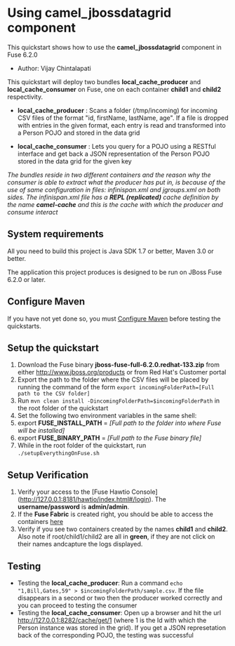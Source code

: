Using __camel_jbossdatagrid__ component
===========================================================
This quickstart shows how to use the __camel_jbossdatagrid__ component in Fuse 6.2.0
* Author: Vijay Chintalapati

This quickstart will deploy two bundles __local_cache_producer__ and __local_cache_consumer__ on Fuse, one on each container __child1__ and __child2__ respectivity.

* __local_cache_producer__ : Scans a folder (/tmp/incoming) for incoming CSV files of the format "id, firstName, lastName, age". If a file is dropped with entries in the given format, each entry is read and transformed into a Person POJO and stored in the data grid

* __local_cache_consumer__ : Lets you query for a POJO using a RESTful interface and get back  a JSON representation of the Person POJO stored in the data grid for the given key
 
_The bundles reside in two different containers and the reason why the consumer is able to extract what the producer has put in, is because of the use of same configuration in files: infinispan.xml and jgroups.xml on both sides. The infinispan.xml file has a **REPL (replicated)** cache definition by the name **camel-cache** and this is the cache with which the producer and consume interact_

System requirements
-------------------

All you need to build this project is Java SDK 1.7 or better, Maven 3.0 or better.

The application this project produces is designed to be run on JBoss Fuse 6.2.0 or later.
 
Configure Maven
---------------

If you have not yet done so, you must [Configure Maven](https://github.com/jboss-developer/jboss-developer-shared-resources/blob/master/guides/CONFIGURE_MAVEN.md#configure-maven-to-build-and-deploy-the-quickstarts) before testing the quickstarts.

Setup the quickstart
----------------------

1. Download the Fuse binary __jboss-fuse-full-6.2.0.redhat-133.zip__ from either http://www.jboss.org/products or from Red Hat's Customer portal
2. Export the path to the folder where the CSV files will be placed by running the command of the form `export incomingFolderPath=[Full path to the CSV folder]`
3. Run `mvn clean install -DincomingFolderPath=$incomingFolderPath` in the root folder of the quickstart
4. Set the following two environment variables in the same shell: 
  1. export __FUSE_INSTALL_PATH__ = _[Full path to the folder into where Fuse will be installed]_ 
  2. export __FUSE_BINARY_PATH__ = _[Full path to the Fuse binary file]_ 
5. While in the root folder of the quickstart, run `./setupEverythingOnFuse.sh`

Setup Verification 
------------------

1. Verify your access to the [Fuse Hawtio Console] (http://127.0.0.1:8181/hawtio/index.html#/login). The __username/password__ is __admin/admin__.
2. If the __Fuse Fabric__ is created right, you should be able to access the containers [here](http://127.0.0.1:8181/hawtio/index.html#/fabric/containers)
3. Verify if you see two containers created by the names __child1__ and __child2__. Also note if root/child1/child2 are all in __green__, if they are not click on their names andcapture the logs displayed.  

Testing
-------

* Testing the __local_cache_producer__: Run a command `echo "1,Bill,Gates,59" > $incomingFolderPath/sample.csv`. If the file disappears in a second or two then the producer worked correctly and you can proceed to testing the consumer
* Testing the __local_cache_consumer__: Open up a browser and hit the url http://127.0.0.1:8282/cache/get/1 (where 1 is the Id with which the Person instance was stored in the grid). If you get a JSON represetation back of the corresponding POJO, the testing was successful
